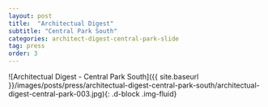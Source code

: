 ```yaml
---
layout: post
title:  "Architectual Digest"
subtitle: "Central Park South"
categories: architect-digest-central-park-slide
tag: press
order: 3
---
```


![Architectual Digest - Central Park South]({{ site.baseurl }}/images/posts/press/architectual-digest-central-park-south/architectual-digest-central-park-003.jpg){: .d-block .img-fluid}
